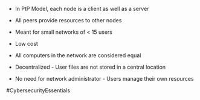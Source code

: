 - In PtP Model, each node is a client as well as a server
- All peers provide resources to other nodes

- Meant for small networks of < 15 users
- Low cost
- All computers in the network are considered equal
- Decentralized - User files are not stored in a central location
- No need for network administrator - Users manage their own resources

#CybersecurityEssentials 